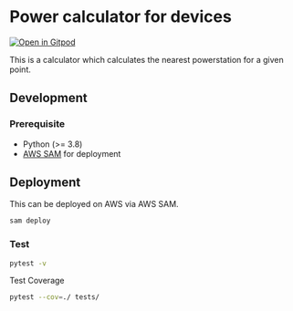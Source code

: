 # Power calculator for devices

[![Open in Gitpod](https://gitpod.io/button/open-in-gitpod.svg)](https://gitpod.io/#https://github.com/jolo-dev/nordcloud-linkstation)

This is a calculator which calculates the nearest powerstation for a given point.

## Development

### Prerequisite

* Python (>= 3.8)
* [AWS SAM](https://docs.aws.amazon.com/serverless-application-model/latest/developerguide/serverless-getting-started.html) for deployment

## Deployment

This can be deployed on AWS via AWS SAM.

```bash
sam deploy
```

### Test

```bash
pytest -v
```

Test Coverage

```bash
pytest --cov=./ tests/
```